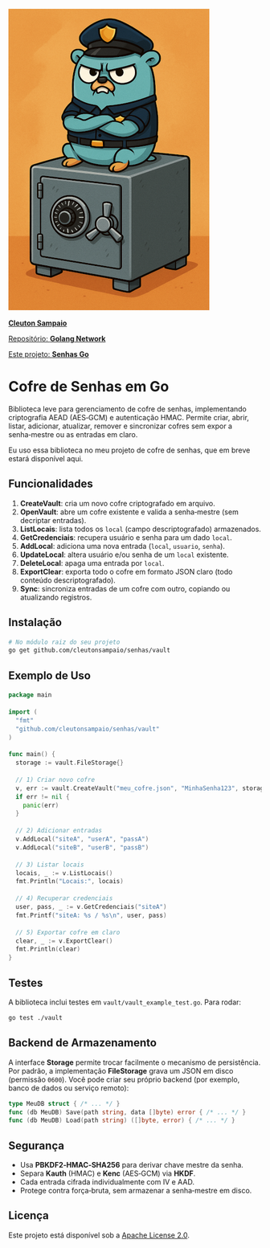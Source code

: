 ![](../../images/cofre_senhas.png)

[**Cleuton Sampaio**](https://linkedin.com/in/cleutonsampaio)

[Repositório: **Golang Network**](https://github.com/cleuton/golang-network)

[Este projeto: **Senhas Go**](https://github.com/cleuton/golang-network/tree/master/code/senhas_go)


# Cofre de Senhas em Go

Biblioteca leve para gerenciamento de cofre de senhas, implementando criptografia AEAD (AES‑GCM) e autenticação HMAC. Permite criar, abrir, listar, adicionar, atualizar, remover e sincronizar cofres sem expor a senha‑mestre ou as entradas em claro.

Eu uso essa biblioteca no meu projeto de cofre de senhas, que em breve estará disponível aqui.

## Funcionalidades

1. **CreateVault**: cria um novo cofre criptografado em arquivo.
2. **OpenVault**: abre um cofre existente e valida a senha‑mestre (sem decriptar entradas).
3. **ListLocais**: lista todos os `local` (campo descriptografado) armazenados.
4. **GetCredenciais**: recupera usuário e senha para um dado `local`.
5. **AddLocal**: adiciona uma nova entrada (`local`, `usuario`, `senha`).
6. **UpdateLocal**: altera usuário e/ou senha de um `local` existente.
7. **DeleteLocal**: apaga uma entrada por `local`.
8. **ExportClear**: exporta todo o cofre em formato JSON claro (todo conteúdo descriptografado).
9. **Sync**: sincroniza entradas de um cofre com outro, copiando ou atualizando registros.

## Instalação

```bash
# No módulo raiz do seu projeto
go get github.com/cleutonsampaio/senhas/vault
```

## Exemplo de Uso

```go
package main

import (
  "fmt"
  "github.com/cleutonsampaio/senhas/vault"
)

func main() {
  storage := vault.FileStorage{}
  
  // 1) Criar novo cofre
  v, err := vault.CreateVault("meu_cofre.json", "MinhaSenha123", storage)
  if err != nil {
    panic(err)
  }

  // 2) Adicionar entradas
  v.AddLocal("siteA", "userA", "passA")
  v.AddLocal("siteB", "userB", "passB")

  // 3) Listar locais
  locais, _ := v.ListLocais()
  fmt.Println("Locais:", locais)

  // 4) Recuperar credenciais
  user, pass, _ := v.GetCredenciais("siteA")
  fmt.Printf("siteA: %s / %s\n", user, pass)

  // 5) Exportar cofre em claro
  clear, _ := v.ExportClear()
  fmt.Println(clear)
}
```

## Testes

A biblioteca inclui testes em `vault/vault_example_test.go`. Para rodar:

```bash
go test ./vault
```

## Backend de Armazenamento

A interface **Storage** permite trocar facilmente o mecanismo de persistência. Por padrão, a implementação **FileStorage** grava um JSON em disco (permissão `0600`). Você pode criar seu próprio backend (por exemplo, banco de dados ou serviço remoto):

```go
type MeuDB struct { /* ... */ }
func (db MeuDB) Save(path string, data []byte) error { /* ... */ }
func (db MeuDB) Load(path string) ([]byte, error) { /* ... */ }
```

## Segurança

* Usa **PBKDF2‑HMAC‑SHA256** para derivar chave mestre da senha.
* Separa **Kauth** (HMAC) e **Kenc** (AES‑GCM) via **HKDF**.
* Cada entrada cifrada individualmente com IV e AAD.
* Protege contra força‑bruta, sem armazenar a senha‑mestre em disco.

## Licença

Este projeto está disponível sob a [Apache License 2.0](LICENSE).
